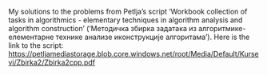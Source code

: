 My solutions to the problems from Petlja’s script ‘Workbook collection of tasks in algorithmics - elementary techniques in algorithm analysis and algorithm construction’ (‘Методичка збирка задатака из алгоритмике-елементарне технике анализе иконструкције алгоритама’).
Here is the link to the script: https://petljamediastorage.blob.core.windows.net/root/Media/Default/Kursevi/Zbirka2/Zbirka2cpp.pdf
